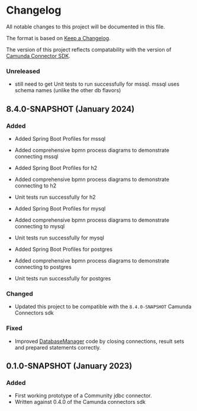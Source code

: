 # Changelog

All notable changes to this project will be documented in this file.

The format is based on [Keep a Changelog](https://keepachangelog.com/en/1.0.0/).

The version of this project reflects compatability with the version of [Camunda Connector SDK](https://github.com/camunda/connectors).

### Unreleased

- still need to get Unit tests to run successfully for mssql. mssql uses schema names (unlike the other db flavors)

## 8.4.0-SNAPSHOT (January 2024)

### Added
- Added Spring Boot Profiles for mssql
- Added comprehensive bpmn process diagrams to demonstrate connecting mssql 

- Added Spring Boot Profiles for h2
- Added comprehensive bpmn process diagrams to demonstrate connecting to h2
- Unit tests run successfully for h2
- Added Spring Boot Profiles for mysql
- Added comprehensive bpmn process diagrams to demonstrate connecting to mysql
- Unit tests run successfully for mysql
- Added Spring Boot Profiles for postgres
- Added comprehensive bpmn process diagrams to demonstrate connecting to postgres
- Unit tests run successfully for postgres

### Changed
- Updated this project to be compatible with the `8.4.0-SNAPSHOT` Camunda Connectors sdk

### Fixed
- Improved [DatabaseManager](./src/main/java/io/camunda/connector/db/DatabaseManager.java) code by closing connections, result sets and prepared statements correctly.


## 0.1.0-SNAPSHOT (January 2023)

### Added
- First working prototype of a Community jdbc connector.
- Written against 0.4.0 of the Camunda connectors sdk
